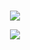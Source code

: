 # 

<p align="center">
  <img src="https://cdn.discordapp.com/attachments/734261035049025617/1255903060903858298/0601f79d2024ff67e5829ca8cd8719bc-removebg-preview.png?ex=667ed25f&is=667d80df&hm=80daf709741ed61a0c38432b7048c35964b83811cfdaf28734e244f4797f23c6&"/>
</p>

<p align="center">
  <img src="https://cdn.discordapp.com/attachments/734261035049025617/1255915029950369924/Untitled25_20240627165646.png?ex=667edd84&is=667d8c04&hm=9f300316b2129bae137c4476bdd96887b690ddfebc1ee66051de7742f790cb55&"/>
</p>
